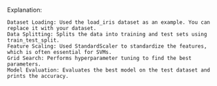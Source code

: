 Explanation:

    Dataset Loading: Used the load_iris dataset as an example. You can replace it with your dataset.
    Data Splitting: Splits the data into training and test sets using train_test_split.
    Feature Scaling: Used StandardScaler to standardize the features, which is often essential for SVMs.
    Grid Search: Performs hyperparameter tuning to find the best parameters.
    Model Evaluation: Evaluates the best model on the test dataset and prints the accuracy.